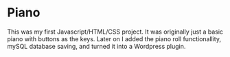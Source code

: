 # Piano
This was my first Javascript/HTML/CSS project. It was originally just a basic piano with buttons as the keys. Later on I added the piano roll functionallity, mySQL database saving, and turned it into a Wordpress plugin.
